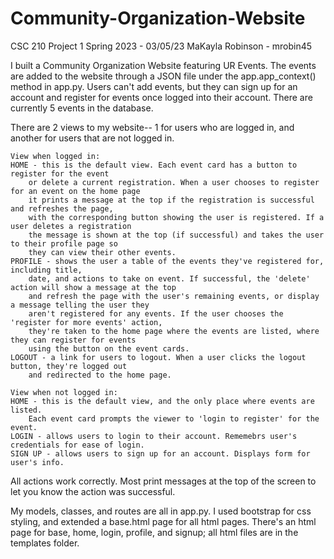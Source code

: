 # Community-Organization-Website

CSC 210 Project 1
Spring 2023 - 03/05/23
MaKayla Robinson - mrobin45

I built a Community Organization Website featuring UR Events.
The events are added to the website through a JSON file under the app.app_context()
method in app.py.
Users can't add events, but they can sign up for an account and register for events once
logged into their account. There are currently 5 events in the database.

There are 2 views to my website--
1 for users who are logged in, and another for users that are not logged in.

    View when logged in:
    HOME - this is the default view. Each event card has a button to register for the event 
        or delete a current registration. When a user chooses to register for an event on the home page
        it prints a message at the top if the registration is successful and refreshes the page,
        with the corresponding button showing the user is registered. If a user deletes a registration
        the message is shown at the top (if successful) and takes the user to their profile page so
        they can view their other events.
    PROFILE - shows the user a table of the events they've registered for, including title,
        date, and actions to take on event. If successful, the 'delete' action will show a message at the top
        and refresh the page with the user's remaining events, or display a message telling the user they
        aren't registered for any events. If the user chooses the 'register for more events' action,
        they're taken to the home page where the events are listed, where they can register for events
        using the button on the event cards.
    LOGOUT - a link for users to logout. When a user clicks the logout button, they're logged out
        and redirected to the home page.

    View when not logged in:
    HOME - this is the default view, and the only place where events are listed.
        Each event card prompts the viewer to 'login to register' for the event.
    LOGIN - allows users to login to their account. Rememebrs user's credentials for ease of login.
    SIGN UP - allows users to sign up for an account. Displays form for user's info.

All actions work correctly. Most print messages at the top of the screen to let you know
the action was successful.

My models, classes, and routes are all in app.py. I used bootstrap for css styling, and extended
a base.html page for all html pages. There's an html page for base, home, login, profile, and signup;
all html files are in the templates folder.
